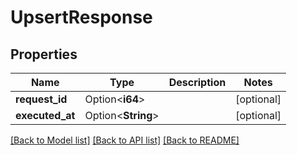 # UpsertResponse

## Properties

Name | Type | Description | Notes
------------ | ------------- | ------------- | -------------
**request_id** | Option<**i64**> |  | [optional]
**executed_at** | Option<**String**> |  | [optional]

[[Back to Model list]](../README.md#documentation-for-models) [[Back to API list]](../README.md#documentation-for-api-endpoints) [[Back to README]](../README.md)


